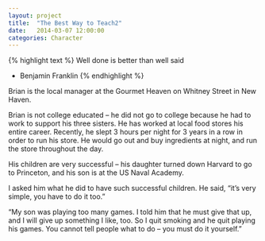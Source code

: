 ```yaml
---
layout: project
title:  "The Best Way to Teach2"
date:   2014-03-07 12:00:00
categories: Character
---
```


{% highlight text %}
Well done is better than well said

- Benjamin Franklin
{% endhighlight %}

Brian is the local manager at the Gourmet Heaven on Whitney Street in New Haven.

Brian is not college educated – he did not go to college because he had to work to support his three sisters. He has worked at local food stores his entire career. Recently, he slept 3 hours per night for 3 years in a row in order to run his store. He would go out and buy ingredients at night, and run the store throughout the day.

His children are very successful – his daughter turned down Harvard to go to Princeton, and his son is at the US Naval Academy.

I asked him what he did to have such successful children. He said, “it’s very simple, you have to do it too.”

“My son was playing too many games. I told him that he must give that up, and I will give up something I like, too. So I quit smoking and he quit playing his games. You cannot tell people what to do – you must do it yourself.”
